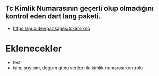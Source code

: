 ## Tc Kimlik Numarasının geçerli olup olmadığını kontrol eden dart lang paketi.

* https://pub.dev/packages/tckimlikno

# Eklenecekler

- test
- isim, soyisim, dogum günü verileri ile kimlik numarası kontrolü